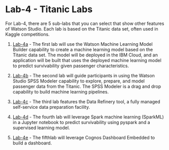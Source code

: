 # Lab-4 - Titanic Labs

For Lab-4, there are 5 sub-labs that you can select that show other features of Watson Studio. Each lab is based on the Titanic data set, often used in Kaggle competitions.   

1. [Lab-4a](https://github.com/bleonardb3/ML_POT_11-08/tree/master/Lab-4/Lab-4a) - The first lab will use the Watson Machine Learning Model Builder capability to create a machine learning model based on the Titanic data set. The model will be deployed in the IBM Cloud, and an application will be built that uses the deployed machine learning model to predict survivability given passenger characteristics.

1. [Lab-4b](https://github.com/bleonardb3/ML_POT_11-08/tree/master/Lab-4/Lab-4b) - The second lab will guide participants in using the Watson Studio SPSS Modeler capability to explore, prepare, and model passenger data from the Titanic. The SPSS Modeler is a drag and drop capability to build machine learning pipelines.   

1. [Lab-4c](https://github.com/bleonardb3/ML_POT_11-08/tree/master/Lab-4/Lab-4c) - The third lab features the Data Refinery tool, a fully managed self-service data preparation facility. 

1. [Lab-4d](https://github.com/bleonardb3/ML_POT_11-08/tree/master/Lab-4/Lab-4d) - The fourth lab will leverage Spark machine learning (SparkML) in a Jupyter notebook to predict survivability using pyspark and a supervised learning model.

1. [Lab-4e](https://github.com/bleonardb3/ML_POT_11-08/tree/master/Lab-4/Lab-4e) - The fifthlab will leverage Cognos Dashboard Embedded to build a dashboard. 

